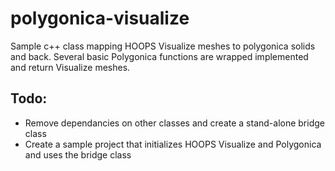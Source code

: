 # polygonica-visualize
Sample c++ class mapping HOOPS Visualize meshes to polygonica solids and back. Several basic Polygonica functions are wrapped implemented and return Visualize meshes.

## Todo:
* Remove dependancies on other classes and create a stand-alone bridge class
* Create a sample project that initializes HOOPS Visualize and Polygonica and uses the bridge class

